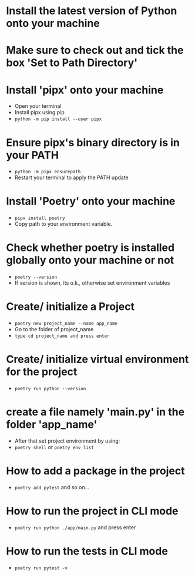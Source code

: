 # Install the latest version of Python onto your machine
# Make sure to check out and tick the box 'Set to Path Directory'

# Install 'pipx' onto your machine
- Open your terminal
- Install pipx using pip
- `python -m pip install --user pipx`
# Ensure pipx's binary directory is in your PATH
- `python -m pipx ensurepath`
- Restart your terminal to apply the PATH update

# Install 'Poetry' onto your machine
- `pipx install poetry`
- Copy path to your environment variable.

# Check whether poetry is installed globally onto your machine or not
- `poetry --version`
- If version is shown, its o.k., otherwise set environment variables

# Create/ initialize a Project
- `poetry new project_name --name app_name`
- Go to the folder of project_name
- `type cd project_name and press enter`

# Create/ initialize virtual environment for the project
- `poetry run python --version`

# create a file namely 'main.py' in the folder 'app_name'
- After that set project environment by using:
- `poetry shell` or `poetry env list`

# How to add a package in the project
- `poetry add pytest` and so on... 

# How to run the project in CLI mode
- `poetry run python ./app/main.py` and press enter

# How to run the tests in CLI mode
- `poetry run pytest -v`
